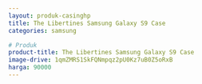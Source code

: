 ```yaml
---
layout: produk-casinghp
title: The Libertines Samsung Galaxy S9 Case
categories: samsung

# Produk
product-title: The Libertines Samsung Galaxy S9 Case
image-drive: 1qmZMRS1SkFQNmpqz2pU0Kz7uB0Z5oRxB
harga: 90000
---
```

